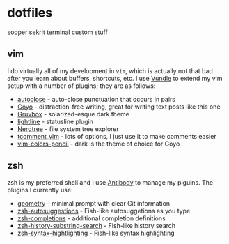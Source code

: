 # dotfiles
sooper sekrit terminal custom stuff

## vim
I do virtually all of my development in `vim`, which is actually not that bad after you learn about buffers, shortcuts, etc. I use [Vundle](https://github.com/VundleVim/Vundle.vim) to extend my vim setup with a number of plugins; they are as follows:
- [autoclose](https://github.com/townk/vim-autoclose) - auto-close punctuation that occurs in pairs
- [Goyo](https://github.com/junegunn/goyo.vim) - distraction-free writing, great for writing text posts like this one
- [Gruvbox](https://github.com/morhetz/gruvbox) - solarized-esque dark theme
- [lightline](https://github.com/itchyny/lightline.vim) - statusline plugin
- [Nerdtree](https://github.com/scrooloose/nerdtree) - file system tree explorer
- [tcomment_vim](https://github.com/tomtom/tcomment_vim) - lots of options, I just use it to make comments easier
- [vim-colors-pencil](https://github.com/reedes/vim-colors-pencil) - dark is the theme of choice for Goyo

## zsh
zsh is my preferred shell and I use [Antibody](https://github.com/getantibody/antibody) to manage my plguins. The plugins I currently use:
- [geometry](https://github.com/geometry-zsh/geometry) - minimal prompt with clear Git information
- [zsh-autosuggestions](https://github.com/zsh-users/zsh-autosuggestions) - Fish-like autosuggetions as you type
- [zsh-completions](https://github.com/zsh-users/zsh-completions) - additional completion definitions
- [zsh-history-substring-search](https://github.com/zsh-users/zsh-history-substring-search) - Fish-like history search
- [zsh-syntax-hightlighting](https://github.com/zsh-users/zsh-syntax-highlighting) - Fish-like syntax highlighting
